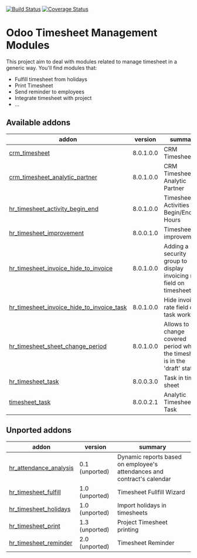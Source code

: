 [![Build Status](https://travis-ci.org/OCA/hr-timesheet.svg?branch=8.0)](https://travis-ci.org/OCA/hr-timesheet)
[![Coverage Status](https://coveralls.io/repos/OCA/hr-timesheet/badge.png?branch=8.0)](https://coveralls.io/r/OCA/hr-timesheet?branch=8.0)

Odoo Timesheet Management Modules
=================================

This project aim to deal with modules related to manage timesheet in a generic 
way. You'll find modules that:

 - Fulfill timesheet from holidays
 - Print Timesheet
 - Send reminder to employees
 - Integrate timesheet with project
 - ...


[//]: # (addons)
Available addons
----------------
addon | version | summary
--- | --- | ---
[crm_timesheet](crm_timesheet/) | 8.0.1.0.0 | CRM Timesheet
[crm_timesheet_analytic_partner](crm_timesheet_analytic_partner/) | 8.0.1.0.0 | CRM Timesheet Analytic Partner
[hr_timesheet_activity_begin_end](hr_timesheet_activity_begin_end/) | 8.0.1.0.0 | Timesheet Activities - Begin/End Hours
[hr_timesheet_improvement](hr_timesheet_improvement/) | 8.0.0.1.0 | Timesheet improvements
[hr_timesheet_invoice_hide_to_invoice](hr_timesheet_invoice_hide_to_invoice/) | 8.0.1.0.0 | Adding a security group to display invoicing rate field on timesheet line
[hr_timesheet_invoice_hide_to_invoice_task](hr_timesheet_invoice_hide_to_invoice_task/) | 8.0.1.0.0 | Hide invoicing rate field on task work
[hr_timesheet_sheet_change_period](hr_timesheet_sheet_change_period/) | 8.0.1.0.0 | Allows to change covered period while the timesheet is in the 'draft' state
[hr_timesheet_task](hr_timesheet_task/) | 8.0.0.3.0 | Task in time sheet
[timesheet_task](timesheet_task/) | 8.0.0.2.1 | Analytic Timesheet In Task

Unported addons
---------------
addon | version | summary
--- | --- | ---
[hr_attendance_analysis](hr_attendance_analysis/) | 0.1 (unported) | Dynamic reports based on employee's attendances and contract's calendar
[hr_timesheet_fulfill](hr_timesheet_fulfill/) | 1.0 (unported) | Timesheet Fullfill Wizard
[hr_timesheet_holidays](hr_timesheet_holidays/) | 1.0 (unported) | Import holidays in timesheets
[hr_timesheet_print](hr_timesheet_print/) | 1.3 (unported) | Project Timesheet printing
[hr_timesheet_reminder](hr_timesheet_reminder/) | 2.0 (unported) | Timesheet Reminder

[//]: # (end addons)
